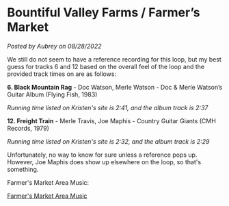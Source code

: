 # Bountiful Valley Farms / Farmer’s Market

*Posted by Aubrey on 08/28/2022*

We still do not seem to have a reference recording for this loop, but my best guess for tracks 6 and 12 based on the overall feel of the loop and the provided track times on are as follows:

**6. Black Mountain Rag** - Doc Watson, Merle Watson - Doc & Merle Watson’s Guitar Album (Flying Fish, 1983)

*Running time listed on Kristen's site is 2:41, and the album track is 2:37*

**12. Freight Train** - Merle Travis, Joe Maphis - Country Guitar Giants (CMH Records, 1979)

*Running time listed on Kristen's site is 2:32, and the album track is 2:29*

Unfortunately, no way to know for sure unless a reference pops up. However, Joe Maphis does show up elsewhere on the loop, so that's something.

Farmer's Market Area Music:

[Farmer's Market Area Music](https://disneymusicloops.tripod.com/dlr/dlr-abl-fm.html)
